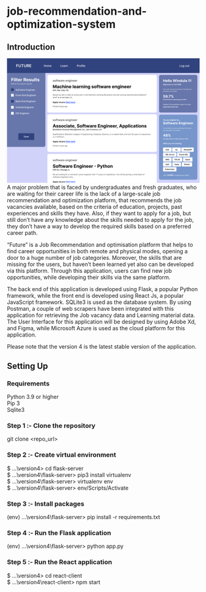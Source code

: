 # job-recommendation-and-optimization-system

## Introduction
![Alt text](home.png)
A major problem that is faced by undergraduates and fresh graduates, who are waiting for their career life is the lack of a large-scale job recommendation and optimization platform, that recommends the job vacancies available, based on the criteria of education, projects, past experiences and skills they have. Also, if they want to apply for a job, but still don’t have any knowledge about the skills needed to apply for the job, they don’t have a way to develop the required skills based on a preferred career path. 

“Future” is a Job Recommendation and optimisation platform that helps to find career opportunities in both remote and physical modes, opening a door to a huge number of job categories. Moreover, the skills that are missing for the users, but haven’t been learned yet also can be developed via this platform. Through this application, users can find new job opportunities, while developing their skills via the same platform. 

The back end of this application is developed using Flask, a popular Python framework, while the front end is developed using React Js, a popular JavaScript framework. SQLite3 is used as the database system. By using Postman, a couple of web scrapers have been integrated with this application for retrieving the Job vacancy data and Learning material data. The User Interface for this application will be designed by using Adobe Xd, and Figma, while Microsoft Azure is used as the cloud platform for this application.

Please note that the version 4 is the latest stable version of the application.

## Setting Up
### Requirements
Python 3.9 or higher<br>
Pip 3<br>
Sqlite3<br>

### Step 1 :- Clone the repository
git clone <repo_url><br>

### Step 2 :- Create virtual environment
$ ...\version4> cd flask-server<br>
$ ...\version4\flask-server> pip3 install virtualenv<br>
$ ...\version4\flask-server> virtualenv env<br>
$ ...\version4\flask-server> env/Scripts/Activate<br>

### Step 3 :- Install packages
(env) ...\version4\flask-server> pip install -r requirements.txt<br>

### Step 4 :- Run the Flask application
(env) ...\version4\flask-server> python app.py<br>

### Step 5 :- Run the React application
$ ...\version4> cd react-client<br>
$ ...\version4\react-client> npm start<br>
